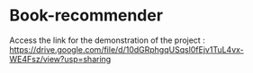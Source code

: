 # Book-recommender

Access the link for the demonstration of the project : https://drive.google.com/file/d/10dGRphgqUSqsl0fEjv1TuL4vx-WE4Fsz/view?usp=sharing
